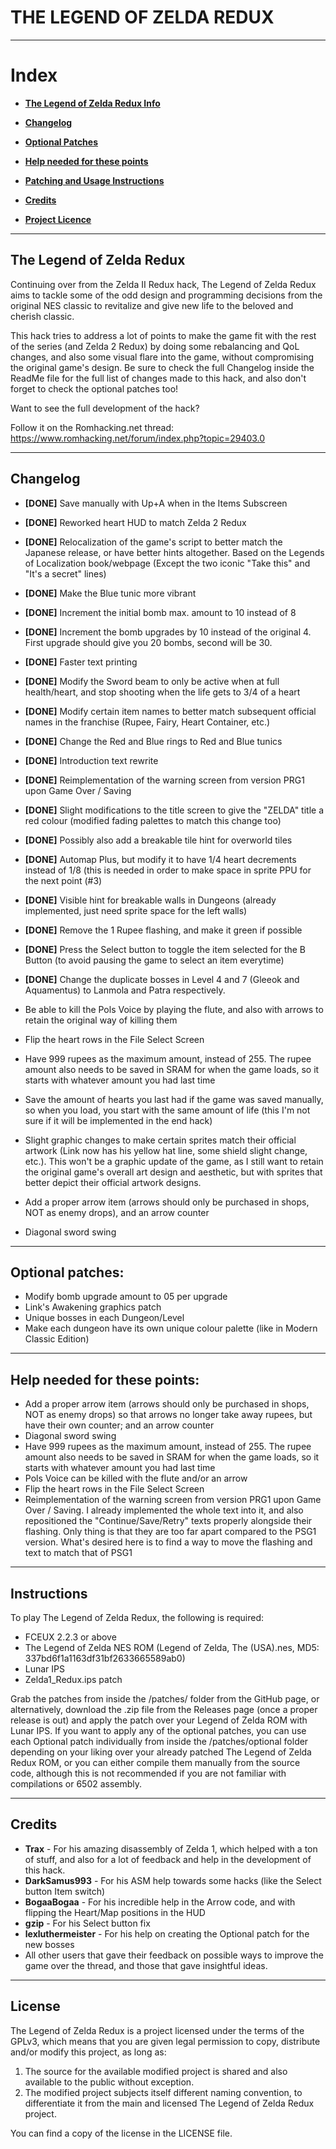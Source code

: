 # THE LEGEND OF ZELDA REDUX

-------------------

# **Index**

* [**The Legend of Zelda Redux Info**](#the-legend-of-zelda-redux)

* [**Changelog**](#changelog)

* [**Optional Patches**](#optional-patches)

* [**Help needed for these points**](#help-needed-for-these-points)

* [**Patching and Usage Instructions**](#instructions)

* [**Credits**](#credits)

* [**Project Licence**](#license)


-------------------

## The Legend of Zelda Redux

Continuing over from the Zelda II Redux hack, The Legend of Zelda Redux aims to tackle some of the odd design and programming decisions from the original NES classic to revitalize and give new life to the beloved and cherish classic.

This hack tries to address a lot of points to make the game fit with the rest of the series (and Zelda 2 Redux) by doing some rebalancing and QoL changes, and also some visual flare into the game, without compromising the original game's design. Be sure to check the full Changelog inside the ReadMe file for the full list of changes made to this hack, and also don't forget to check the optional patches too!

Want to see the full development of the hack?

Follow it on the Romhacking.net thread:
https://www.romhacking.net/forum/index.php?topic=29403.0


-------------------

## Changelog

* **[DONE]** Save manually with Up+A when in the Items Subscreen
* **[DONE]** Reworked heart HUD to match Zelda 2 Redux
* **[DONE]** Relocalization of the  game's script to better match the Japanese release, or have better hints altogether. Based on the Legends of Localization book/webpage (Except the two iconic "Take this" and "It's a secret" lines)
* **[DONE]** Make the Blue tunic more vibrant
* **[DONE]** Increment the initial bomb max. amount to 10 instead of 8
* **[DONE]** Increment the bomb upgrades by 10 instead of the original 4. First upgrade should give you 20 bombs, second will be 30.
* **[DONE]** Faster text printing
* **[DONE]** Modify the Sword beam to only be active when at full health/heart, and stop shooting when the life gets to 3/4 of a heart
* **[DONE]** Modify certain item names to better match subsequent official names in the franchise (Rupee, Fairy, Heart Container, etc.)
* **[DONE]** Change the Red and Blue rings to Red and Blue tunics
* **[DONE]** Introduction text rewrite
* **[DONE]** Reimplementation of the warning screen from version PRG1 upon Game Over / Saving
* **[DONE]** Slight modifications to the title screen to give the "ZELDA" title a red colour (modified fading palettes to match this change too)
* **[DONE]** Possibly also add a breakable tile hint for overworld tiles
* **[DONE]** Automap Plus, but modify it to have 1/4 heart decrements instead of 1/8 (this is needed in order to make space in sprite PPU for the next point (#3)
* **[DONE]** Visible hint for breakable walls in Dungeons (already implemented, just need sprite space for the left walls)
* **[DONE]** Remove the 1 Rupee flashing, and make it green if possible
* **[DONE]** Press the Select button to toggle the item selected for the B Button (to avoid pausing the game to select an item everytime)
* **[DONE]** Change the duplicate bosses in Level 4 and 7 (Gleeok and Aquamentus) to Lanmola and Patra respectively.

* Be able to kill the Pols Voice by playing the flute, and also with arrows to retain the original way of killing them
* Flip the heart rows in the File Select Screen
* Have 999 rupees as the maximum amount, instead of 255. The rupee amount also needs to be saved in SRAM for when the game loads, so it starts with whatever amount you had last time
* Save the amount of hearts you last had if the game was saved manually, so when you load, you start with the same amount of life (this I'm not sure if it will be implemented in the end hack)
* Slight graphic changes to make certain sprites match their official artwork (Link now has his yellow hat line, some shield slight change, etc.). This won't be a graphic update of the game, as I still want to retain the original game's overall art design and aesthetic, but with sprites that better depict their official artwork designs.
* Add a proper arrow item (arrows should only be purchased in shops, NOT as enemy drops), and an arrow counter
* Diagonal sword swing

-------------------

## Optional patches:

* Modify bomb upgrade amount to 05 per upgrade
* Link's Awakening graphics patch
* Unique bosses in each Dungeon/Level
* Make each dungeon have its own unique colour palette (like in Modern Classic Edition)

-------------------

## Help needed for these points:

* Add a proper arrow item (arrows should only be purchased in shops, NOT as enemy drops) so that arrows no longer take away rupees, but have their own counter; and an arrow counter
* Diagonal sword swing
* Have 999 rupees as the maximum amount, instead of 255. The rupee amount also needs to be saved in SRAM for when the game loads, so it starts with whatever amount you had last time
* Pols Voice can be killed with the flute and/or an arrow
* Flip the heart rows in the File Select Screen
* Reimplementation of the warning screen from version PRG1 upon Game Over / Saving. I already implemented the whole text into it, and also repositioned the "Continue/Save/Retry" texts properly alongside their flashing. Only thing is that they are too far apart compared to the PSG1 version. What's desired here is to find a way to move the flashing and text to match that of PSG1


-------------------

## Instructions

To play The Legend of Zelda Redux, the following is required:

* FCEUX 2.2.3 or above
* The Legend of Zelda NES ROM (Legend of Zelda, The (USA).nes, MD5: 337bd6f1a1163df31bf2633665589ab0)
* Lunar IPS
* Zelda1_Redux.ips patch

Grab the patches from inside the /patches/ folder from the GitHub page, or alternatively, download the .zip file from the Releases page (once a proper release is out) and apply the patch over your Legend of Zelda ROM with Lunar IPS.
If you want to apply any of the optional patches, you can use each Optional patch individually from inside the /patches/optional folder depending on your liking over your already patched The Legend of Zelda Redux ROM, or you can either compile them manually from the source code, although this is not recommended if you are not familiar with compilations or 6502 assembly.

-------------------

## Credits

* **Trax** - For his amazing disassembly of Zelda 1, which helped with a ton of stuff, and also for a lot of feedback and help in the development of this hack.
* **DarkSamus993** - For his ASM help towards some hacks (like the Select button Item switch)
* **BogaaBogaa** - For his incredible help in the Arrow code, and with flipping the Heart/Map positions in the HUD
* **gzip** - For his Select button fix
* **lexluthermeister** - For his help on creating the Optional patch for the new bosses
* All other users that gave their feedback on possible ways to improve the game over the thread, and those that gave insightful ideas.

-------------------


## License

The Legend of Zelda Redux is a project licensed under the terms of the GPLv3, which means that you are given legal permission to copy, distribute and/or modify this project, as long as:

1) The source for the available modified project is shared and also available to the public without exception.
2) The modified project subjects itself different naming convention, to differentiate it from the main and licensed The Legend of Zelda Redux project.

You can find a copy of the license in the LICENSE file.
